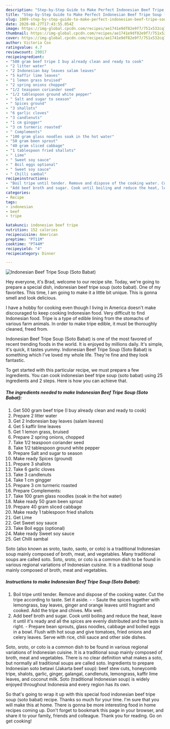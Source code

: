```yaml
---
description: "Step-by-Step Guide to Make Perfect Indonesian Beef Tripe Soup (Soto Babat)"
title: "Step-by-Step Guide to Make Perfect Indonesian Beef Tripe Soup (Soto Babat)"
slug: 1009-step-by-step-guide-to-make-perfect-indonesian-beef-tripe-soup-soto-babat
date: 2020-08-27T17:43:55.054Z
image: https://img-global.cpcdn.com/recipes/ae1741e9df82e9f7/751x532cq70/indonesian-beef-tripe-soup-soto-babat-recipe-main-photo.jpg
thumbnail: https://img-global.cpcdn.com/recipes/ae1741e9df82e9f7/751x532cq70/indonesian-beef-tripe-soup-soto-babat-recipe-main-photo.jpg
cover: https://img-global.cpcdn.com/recipes/ae1741e9df82e9f7/751x532cq70/indonesian-beef-tripe-soup-soto-babat-recipe-main-photo.jpg
author: Victoria Cox
ratingvalue: 4.7
reviewcount: 29017
recipeingredient:
- "500 gram beef tripe I buy already clean and ready to cook"
- "2 litter water"
- "2 Indonesian bay leaves salam leaves"
- "5 kaffir lime leaves"
- "1 lemon grass bruised"
- "2 spring onions chopped"
- "1/2 teaspoon coriander seed"
- "1/2 tablespoon ground white pepper"
- " Salt and sugar to season"
- " Spices ground"
- "3 shallots"
- "6 garlic cloves"
- "3 candlenuts"
- "1 cm gingger"
- "3 cm turmeric roasted"
- " Complements"
- "100 gram glass noodles soak in the hot water"
- "50 gram been sprout"
- "40 gram sliced cabbage"
- "1 tablespoon fried shallots"
- " Lime"
- " Sweet soy sauce"
- " Boil eggs optional"
- " Sweet soy sauce"
- " Chilli sambal"
recipeinstructions:
- "Boil tripe until tender. Remove and dispose of the cooking water. Cut the tripe according to taste. Set it aside.  Saute the spices together with lemongrass, bay leaves, ginger and orange leaves until fragrant and cooked. Add the tripe and chives. Mix well."
- "Add beef broth and sugar. Cook until boiling and reduce the heat, leave it until it&#39;s ready and all the spices are evenly distributed and the taste is right. Prepare bean sprouts, glass noodles, cabbage and boiled eggs in a bowl. Flush with hot soup and give tomatoes, fried onions and celery leaves. Serve with rice, chili sauce and other side dishes."
categories:
- Recipe
tags:
- indonesian
- beef
- tripe

katakunci: indonesian beef tripe 
nutrition: 152 calories
recipecuisine: American
preptime: "PT11M"
cooktime: "PT44M"
recipeyield: "4"
recipecategory: Dinner

---
```



![Indonesian Beef Tripe Soup (Soto Babat)](https://img-global.cpcdn.com/recipes/ae1741e9df82e9f7/751x532cq70/indonesian-beef-tripe-soup-soto-babat-recipe-main-photo.jpg)

Hey everyone, it's Brad, welcome to our recipe site. Today, we're going to prepare a special dish, indonesian beef tripe soup (soto babat). One of my favorites. This time, I am going to make it a little bit unique. This is gonna smell and look delicious.

I have a hobby for cooking even though I living in America doesn&#39;t make discouraged to keep cooking Indonesian food. Very difficult to find Indonesian food. Tripe is a type of edible lining from the stomachs of various farm animals. In order to make tripe edible, it must be thoroughly cleaned, freed from.

Indonesian Beef Tripe Soup (Soto Babat) is one of the most favored of recent trending foods in the world. It is enjoyed by millions daily. It's simple, it's quick, it tastes yummy. Indonesian Beef Tripe Soup (Soto Babat) is something which I've loved my whole life. They're fine and they look fantastic.


To get started with this particular recipe, we must prepare a few ingredients. You can cook indonesian beef tripe soup (soto babat) using 25 ingredients and 2 steps. Here is how you can achieve that.

<!--inarticleads1-->

##### The ingredients needed to make Indonesian Beef Tripe Soup (Soto Babat):

1. Get 500 gram beef tripe (I buy already clean and ready to cook)
1. Prepare 2 litter water
1. Get 2 Indonesian bay leaves (salam leaves)
1. Get 5 kaffir lime leaves
1. Get 1 lemon grass, bruised
1. Prepare 2 spring onions, chopped
1. Take 1/2 teaspoon coriander seed
1. Take 1/2 tablespoon ground white pepper
1. Prepare  Salt and sugar to season
1. Make ready  Spices (ground)
1. Prepare 3 shallots
1. Take 6 garlic cloves
1. Take 3 candlenuts
1. Take 1 cm gingger
1. Prepare 3 cm turmeric roasted
1. Prepare  Complements:
1. Take 100 gram glass noodles (soak in the hot water)
1. Make ready 50 gram been sprout
1. Prepare 40 gram sliced cabbage
1. Make ready 1 tablespoon fried shallots
1. Get  Lime
1. Get  Sweet soy sauce
1. Take  Boil eggs (optional)
1. Make ready  Sweet soy sauce
1. Get  Chilli sambal


Soto (also known as sroto, tauto, saoto, or coto) is a traditional Indonesian soup mainly composed of broth, meat, and vegetables. Many traditional soups are called soto. Soto, sroto, or coto is a common dish to be found in various regional variations of Indonesian cuisine. It is a traditional soup mainly composed of broth, meat and vegetables. 

<!--inarticleads2-->

##### Instructions to make Indonesian Beef Tripe Soup (Soto Babat):

1. Boil tripe until tender. Remove and dispose of the cooking water. Cut the tripe according to taste. Set it aside. -  - Saute the spices together with lemongrass, bay leaves, ginger and orange leaves until fragrant and cooked. Add the tripe and chives. Mix well.
1. Add beef broth and sugar. Cook until boiling and reduce the heat, leave it until it&#39;s ready and all the spices are evenly distributed and the taste is right. - Prepare bean sprouts, glass noodles, cabbage and boiled eggs in a bowl. Flush with hot soup and give tomatoes, fried onions and celery leaves. Serve with rice, chili sauce and other side dishes.


Soto, sroto, or coto is a common dish to be found in various regional variations of Indonesian cuisine. It is a traditional soup mainly composed of broth, meat and vegetables. There is no clear definition what makes a soto, but normally all traditional soups are called soto. Ingredients to prepare Indonesian soto betawi (Jakarta beef soup): beef stew cuts, honeycomb tripe, shalots, garlic, ginger, galangal, candlenuts, lemongrass, kaffir lime leaves, and coconut milk. Soto (traditional Indonesian soup) is widely enjoyed throughout Indonesia and every region has its own. 

So that's going to wrap it up with this special food indonesian beef tripe soup (soto babat) recipe. Thanks so much for your time. I'm sure that you will make this at home. There is gonna be more interesting food in home recipes coming up. Don't forget to bookmark this page in your browser, and share it to your family, friends and colleague. Thank you for reading. Go on get cooking!

